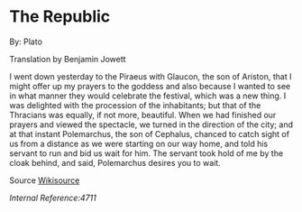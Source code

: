 <!--{@template.comment}}-->
<!--{@template.delimiter.pair:"()"}}{@template.delimiter.pair:"[]"}}-->

<!--{{title:format="# %s"}}-->
# The Republic

<!--{{author:format="By: %s"}}-->
By: Plato

<!--{{translator:format="Translation by %s"}}-->
Translation by Benjamin Jowett

I went down yesterday to the Piraeus with Glaucon, the son of Ariston, that I might offer up my prayers to the goddess and also because I wanted to see in what manner they would celebrate the festival, which was a new thing. I was delighted with the procession of the inhabitants; but that of the Thracians was equally, if not more, beautiful. When we had finished our prayers and viewed the spectacle, we turned in the direction of the city; and at that instant Polemarchus, the son of Cephalus, chanced to catch sight of us from a distance as we were starting on our way home, and told his servant to run and bid us wait for him. The servant took hold of me by the cloak behind, and said, Polemarchus desires you to wait.

<!--{{source}}{{sourceLink}}-->
Source [Wikisource](https://en.wikisource.org/wiki/The_Republic)

<!--{{id:format="*Internal Reference:%s*"}}*-->
*Internal Reference:4711* 
